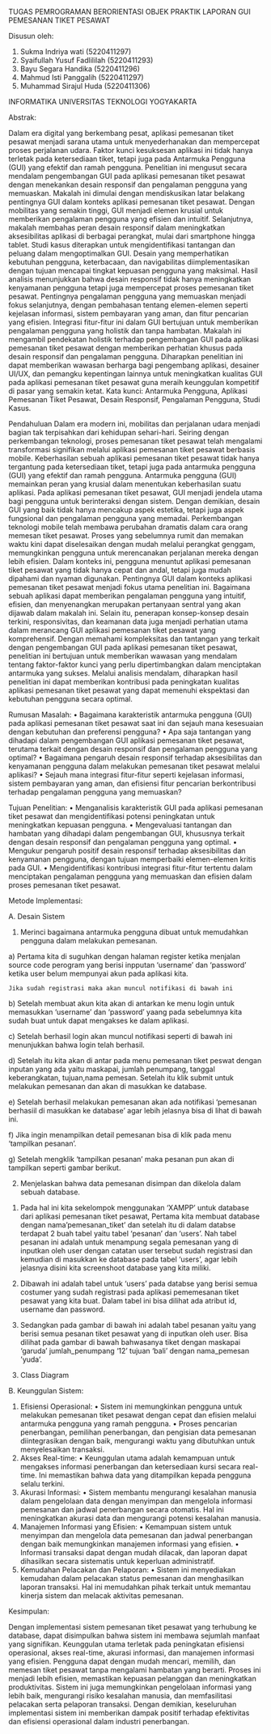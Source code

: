 TUGAS PEMROGRAMAN BERORIENTASI OBJEK PRAKTIK
LAPORAN GUI PEMESANAN TIKET PESAWAT

Disusun oleh:
1.	Sukma Indriya wati (5220411297)
2.	Syaifullah Yusuf Fadlililah (5220411293)
3.	Bayu Segara Handika (5220411296)
4.	Mahmud Isti Panggalih (5220411297)
5.	Muhammad Sirajul Huda (5220411306)

INFORMATIKA
UNIVERSITAS TEKNOLOGI YOGYAKARTA

Abstrak:

Dalam era digital yang berkembang pesat, aplikasi pemesanan tiket pesawat menjadi sarana utama untuk menyederhanakan dan mempercepat proses perjalanan udara. Faktor kunci kesuksesan aplikasi ini tidak hanya terletak pada ketersediaan tiket, tetapi juga pada Antarmuka Pengguna (GUI) yang efektif dan ramah pengguna. Penelitian ini mengusut secara mendalam pengembangan GUI pada aplikasi pemesanan tiket pesawat dengan menekankan desain responsif dan pengalaman pengguna yang memuaskan. Makalah ini dimulai dengan mendiskusikan latar belakang pentingnya GUI dalam konteks aplikasi pemesanan tiket pesawat. Dengan mobilitas yang semakin tinggi, GUI menjadi elemen krusial untuk memberikan pengalaman pengguna yang efisien dan intuitif. Selanjutnya, makalah membahas peran desain responsif dalam meningkatkan aksesibilitas aplikasi di berbagai perangkat, mulai dari smartphone hingga tablet. Studi kasus diterapkan untuk mengidentifikasi tantangan dan peluang dalam mengoptimalkan GUI. Desain yang memperhatikan kebutuhan pengguna, keterbacaan, dan navigabilitas diimplementasikan dengan tujuan mencapai tingkat kepuasan pengguna yang maksimal. Hasil analisis menunjukkan bahwa desain responsif tidak hanya meningkatkan kenyamanan pengguna tetapi juga mempercepat proses pemesanan tiket pesawat. Pentingnya pengalaman pengguna yang memuaskan menjadi fokus selanjutnya, dengan pembahasan tentang elemen-elemen seperti kejelasan informasi, sistem pembayaran yang aman, dan fitur pencarian yang efisien. Integrasi fitur-fitur ini dalam GUI bertujuan untuk memberikan pengalaman pengguna yang holistik dan tanpa hambatan. Makalah ini mengambil pendekatan holistik terhadap pengembangan GUI pada aplikasi pemesanan tiket pesawat dengan memberikan perhatian khusus pada desain responsif dan pengalaman pengguna. Diharapkan penelitian ini dapat memberikan wawasan berharga bagi pengembang aplikasi, desainer UI/UX, dan pemangku kepentingan lainnya untuk meningkatkan kualitas GUI pada aplikasi pemesanan tiket pesawat guna meraih keunggulan kompetitif di pasar yang semakin ketat.
Kata kunci: Antarmuka Pengguna, Aplikasi Pemesanan Tiket Pesawat, Desain Responsif, Pengalaman Pengguna, Studi Kasus.

Pendahuluan 
Dalam era modern ini, mobilitas dan perjalanan udara menjadi bagian tak terpisahkan dari kehidupan sehari-hari. Seiring dengan perkembangan teknologi, proses pemesanan tiket pesawat telah mengalami transformasi signifikan melalui aplikasi pemesanan tiket pesawat berbasis mobile. Keberhasilan sebuah aplikasi pemesanan tiket pesawat tidak hanya tergantung pada ketersediaan tiket, tetapi juga pada antarmuka pengguna (GUI) yang efektif dan ramah pengguna. Antarmuka pengguna (GUI) memainkan peran yang krusial dalam menentukan keberhasilan suatu aplikasi. Pada aplikasi pemesanan tiket pesawat, GUI menjadi jendela utama bagi pengguna untuk berinteraksi dengan sistem. Dengan demikian, desain GUI yang baik tidak hanya mencakup aspek estetika, tetapi juga aspek fungsional dan pengalaman pengguna yang memadai. Perkembangan teknologi mobile telah membawa perubahan dramatis dalam cara orang memesan tiket pesawat. Proses yang sebelumnya rumit dan memakan waktu kini dapat diselesaikan dengan mudah melalui perangkat genggam, memungkinkan pengguna untuk merencanakan perjalanan mereka dengan lebih efisien. Dalam konteks ini, pengguna menuntut aplikasi pemesanan tiket pesawat yang tidak hanya cepat dan andal, tetapi juga mudah dipahami dan nyaman digunakan. Pentingnya GUI dalam konteks aplikasi pemesanan tiket pesawat menjadi fokus utama penelitian ini. Bagaimana sebuah aplikasi dapat memberikan pengalaman pengguna yang intuitif, efisien, dan menyenangkan merupakan pertanyaan sentral yang akan dijawab dalam makalah ini. Selain itu, penerapan konsep-konsep desain terkini, responsivitas, dan keamanan data juga menjadi perhatian utama dalam merancang GUI aplikasi pemesanan tiket pesawat yang komprehensif. Dengan memahami kompleksitas dan tantangan yang terkait dengan pengembangan GUI pada aplikasi pemesanan tiket pesawat, penelitian ini bertujuan untuk memberikan wawasan yang mendalam tentang faktor-faktor kunci yang perlu dipertimbangkan dalam menciptakan antarmuka yang sukses. Melalui analisis mendalam, diharapkan hasil penelitian ini dapat memberikan kontribusi pada peningkatan kualitas aplikasi pemesanan tiket pesawat yang dapat memenuhi ekspektasi dan kebutuhan pengguna secara optimal.

Rumusan Masalah:
•	Bagaimana karakteristik antarmuka pengguna (GUI) pada aplikasi pemesanan tiket pesawat saat ini dan sejauh mana kesesuaian dengan kebutuhan dan preferensi pengguna?
•	Apa saja tantangan yang dihadapi dalam pengembangan GUI aplikasi pemesanan tiket pesawat, terutama terkait dengan desain responsif dan pengalaman pengguna yang optimal?
•	Bagaimana pengaruh desain responsif terhadap aksesibilitas dan kenyamanan pengguna dalam melakukan pemesanan tiket pesawat melalui aplikasi?
•	Sejauh mana integrasi fitur-fitur seperti kejelasan informasi, sistem pembayaran yang aman, dan efisiensi fitur pencarian berkontribusi terhadap pengalaman pengguna yang memuaskan?

Tujuan Penelitian:
•	Menganalisis karakteristik GUI pada aplikasi pemesanan tiket pesawat dan mengidentifikasi potensi peningkatan untuk meningkatkan kepuasan pengguna.
•	Mengevaluasi tantangan dan hambatan yang dihadapi dalam pengembangan GUI, khususnya terkait dengan desain responsif dan pengalaman pengguna yang optimal.
•	Mengukur pengaruh positif desain responsif terhadap aksesibilitas dan kenyamanan pengguna, dengan tujuan memperbaiki elemen-elemen kritis pada GUI.
•	Mengidentifikasi kontribusi integrasi fitur-fitur tertentu dalam menciptakan pengalaman pengguna yang memuaskan dan efisien dalam proses pemesanan tiket pesawat.

Metode Implementasi:

A. Desain Sistem 

1. Merinci bagaimana antarmuka pengguna dibuat untuk memudahkan pengguna dalam melakukan pemesanan. 

a)	Pertama kita di suguhkan dengan halaman register ketika menjalan source code perogram yang berisi inpputan ‘username’ dan ‘password’ ketika user belum mempunyai akun pada aplikasi kita.

	Jika sudah registrasi maka akan muncul notifikasi di bawah ini
 
b)	Setelah membuat akun kita akan di antarkan ke menu login untuk memasukkan ‘username’ dan ‘password’ yaang pada sebelumnya kita sudah buat untuk dapat mengakses ke dalam aplikasi.
 
c)	 Setelah berhasil login akan muncul notifikasi seperti di bawah ini menunjukkan bahwa login telah berhasil.

d)	Setelah itu kita akan di antar pada menu pemesanan tiket peswat dengan inputan yang ada yaitu maskapai, jumlah penumpang, tanggal keberangkatan, tujuan,nama pemesan. Setelah itu klik submit untuk melakukan pemesanan dan akan di masukkan ke database.

e)	Setelah berhasil melakukan pemesanan akan ada notifikasi ‘pemesanan berhasiil di masukkan ke database’ agar lebih jelasnya bisa di lihat di bawah ini.

f)	Jika ingin menampilkan detail pemesanan bisa di klik pada menu ‘tampilkan pesanan’.

g)	Setelah mengklik ‘tampilkan pesanan’ maka pesanan pun akan di tampilkan seperti gambar berikut.
 


2. Menjelaskan bahwa data pemesanan disimpan dan dikelola dalam sebuah database.

1)	Pada hal ini kita sekelompok menggunakan ‘XAMPP’ untuk database dari aplikasi pemesanan tiket pesawat, Pertama kita membuat database dengan nama’pemesanan_tiket’ dan setelah itu di dalam databse terdapat 2 buah tabel yaitu tabel ‘pesanan’ dan ‘users’. Nah tabel pesanan ini adalah untuk menampung segala pemesanan yang di inputkan oleh user dengan catatan user tersebut sudah registrasi dan kemudian di masukkan ke database pada tabel ‘users’, agar lebih jelasnya disini kita screenshoot database yang kita miliki.

2)	Dibawah ini adalah tabel untuk ‘users’ pada databse yang berisi semua costumer yang sudah registrasi pada aplikasi pememesanan tiket pesawat yang kita buat. Dalam tabel ini bisa dilihat ada atribut id, username dan password.

3)	Sedangkan pada gambar di bawah ini adalah tabel pesanan yaitu yang berisi semua pesanan tiket pesawat yang di inputkan oleh user. Bisa dilihat pada gambar di bawah bahwasanya tiket dengan maskapai ‘garuda’  jumlah_penumpang ‘12’ tujuan ‘bali’ dengan nama_pemesan ’yuda’.

 

3.  Class Diagram

B. Keunggulan Sistem:

1.	Efisiensi Operasional:
•	Sistem ini memungkinkan pengguna untuk melakukan pemesanan tiket pesawat dengan cepat dan efisien melalui antarmuka pengguna yang ramah pengguna.
•	Proses pencarian penerbangan, pemilihan penerbangan, dan pengisian data pemesanan diintegrasikan dengan baik, mengurangi waktu yang dibutuhkan untuk menyelesaikan transaksi.
2.	Akses Real-time:
•	Keunggulan utama adalah kemampuan untuk mengakses informasi penerbangan dan ketersediaan kursi secara real-time. Ini memastikan bahwa data yang ditampilkan kepada pengguna selalu terkini.
3.	Akurasi Informasi:
•	Sistem membantu mengurangi kesalahan manusia dalam pengelolaan data dengan menyimpan dan mengelola informasi pemesanan dan jadwal penerbangan secara otomatis. Hal ini meningkatkan akurasi data dan mengurangi potensi kesalahan manusia.
4.	Manajemen Informasi yang Efisien:
•	Kemampuan sistem untuk menyimpan dan mengelola data pemesanan dan jadwal penerbangan dengan baik memungkinkan manajemen informasi yang efisien.
•	Informasi transaksi dapat dengan mudah dilacak, dan laporan dapat dihasilkan secara sistematis untuk keperluan administratif.
5.	Kemudahan Pelacakan dan Pelaporan:
•	Sistem ini menyediakan kemudahan dalam pelacakan status pemesanan dan menghasilkan laporan transaksi. Hal ini memudahkan pihak terkait untuk memantau kinerja sistem dan melacak aktivitas pemesanan.


Kesimpulan:

Dengan implementasi sistem pemesanan tiket pesawat yang terhubung ke database, dapat disimpulkan bahwa sistem ini membawa sejumlah manfaat yang signifikan. Keunggulan utama terletak pada peningkatan efisiensi operasional, akses real-time, akurasi informasi, dan manajemen informasi yang efisien.
Pengguna dapat dengan mudah mencari, memilih, dan memesan tiket pesawat tanpa mengalami hambatan yang berarti. Proses ini menjadi lebih efisien, memastikan kepuasan pelanggan dan meningkatkan produktivitas.
Sistem ini juga memungkinkan pengelolaan informasi yang lebih baik, mengurangi risiko kesalahan manusia, dan memfasilitasi pelacakan serta pelaporan transaksi. Dengan demikian, keseluruhan implementasi sistem ini memberikan dampak positif terhadap efektivitas dan efisiensi operasional dalam industri penerbangan.


